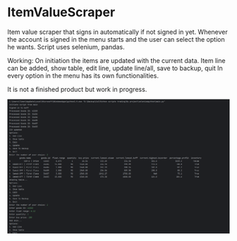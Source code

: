 # ItemValueScraper

Item value scraper that signs in automatically if not signed in yet. Whenever the account is signed in the menu starts and the user can select the option he wants.
Script uses selenium, pandas.

Working:
On initiation the items are updated with the current data. 
Item line can be added, show table, edit line, update line/all, save to backup, quit
In every option in the menu has its own functionalities.

It is not a finished product but work in progress.

![Alt text](ExamplePicture.png)
